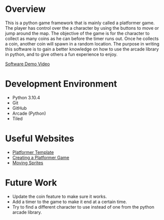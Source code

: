 # Overview

This is a python game framework that is mainly called a platformer game. The player has control over the a character by using the buttons to move or jump around the map. The objective of the game is for the character to collect as many coins as he can before the timer runs out. Once he collects a coin, another coin will spawn in a random location. The purpose in writing this software is to gain a better knowledge on how to use the arcade library in python, and to give others a fun experience to enjoy.

[Software Demo Video](http://youtube.link.goes.here)

# Development Environment

- Python 3.10.4
- Git
- GitHub
- Arcade (Python)
- Tiled


# Useful Websites

* [Platformer Template](https://api.arcade.academy/en/latest/examples/template_platformer.html#template-platformer)
* [Creating a Platformer Game](https://learnpurpose.hashnode.dev/run-and-jump-create-a-platformer-game-with-python-and-arcade-part-6-of-gamedev-series)
* [Moving Sprites](https://realpython.com/arcade-python-game-framework/#moving-sprites)

# Future Work

* Update the coin feature to make sure it works.
* Add a timer to the game to make it end at a certain time.
* Try to find a different character to use instead of one from the python arcade library.
